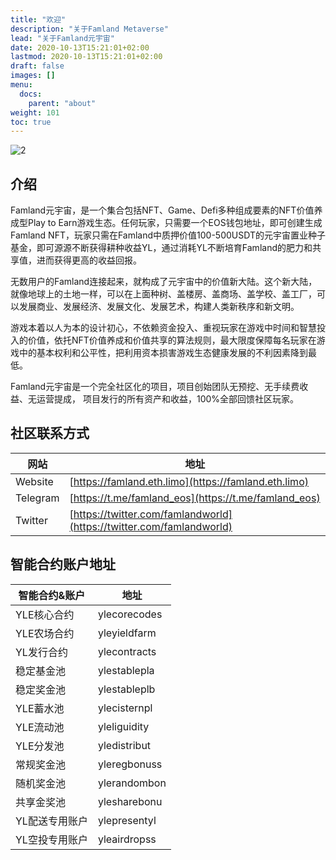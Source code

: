 ```yaml
---
title: "欢迎"
description: "关于Famland Metaverse"
lead: "关于Famland元宇宙"
date: 2020-10-13T15:21:01+02:00
lastmod: 2020-10-13T15:21:01+02:00
draft: false
images: []
menu:
  docs:
    parent: "about"
weight: 101
toc: true
---
```


![2](2.PNG)

## 介绍

Famland元宇宙，是一个集合包括NFT、Game、Defi多种组成要素的NFT价值养成型Play to Earn游戏生态。任何玩家，只需要一个EOS钱包地址，即可创建生成Famland NFT，玩家只需在Famland中质押价值100-500USDT的元宇宙置业种子基金，即可源源不断获得耕种收益YL，通过消耗YL不断培育Famland的肥力和共享值，进而获得更高的收益回报。

无数用户的Famland连接起来，就构成了元宇宙中的价值新大陆。这个新大陆，就像地球上的土地一样，可以在上面种树、盖楼房、盖商场、盖学校、盖工厂，可以发展商业、发展经济、发展文化、发展艺术，构建人类新秩序和新文明。

游戏本着以人为本的设计初心，不依赖资金投入、重视玩家在游戏中时间和智慧投入的价值，依托NFT价值养成和价值共享的算法规则，最大限度保障每名玩家在游戏中的基本权利和公平性，把利用资本损害游戏生态健康发展的不利因素降到最低。

Famland元宇宙是一个完全社区化的项目，项目创始团队无预挖、无手续费收益、无运营提成， 项目发行的所有资产和收益，100%全部回馈社区玩家。


## 社区联系方式

| 网站     | 地址                                                         |
| -------- | ------------------------------------------------------------ |
| Website  | [https://famland.eth.limo](https://famland.eth.limo)               |
| Telegram | [https://t.me/famland_eos](https://t.me/famland_eos)         |
| Twitter  | [https://twitter.com/famlandworld](https://twitter.com/famlandworld) |

## 智能合约账户地址

| 智能合约&账户          | 地址           |
| ------------------ | -------------- |
| YLE核心合约   | ylecorecodes |
| YLE农场合约       | yleyieldfarm |
| YL发行合约             | ylecontracts |
| 稳定基金池    | ylestablepla |
| 稳定奖金池 | ylestableplb |
| YLE蓄水池 | ylecisternpl |
| YLE流动池 | yleliguidity |
| YLE分发池 | yledistribut |
| 常规奖金池 | yleregbonuss |
| 随机奖金池 | ylerandombon |
| 共享金奖池 | ylesharebonu |
| YL配送专用账户 | ylepresentyl |
| YL空投专用账户 | yleairdropss |


